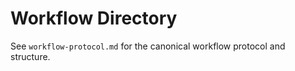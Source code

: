 # Workflow Directory

See `workflow-protocol.md` for the canonical workflow protocol and structure.
